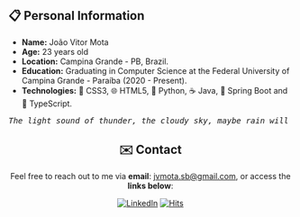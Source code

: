 <!-- Informações Pessoais -->
## 📋 Personal Information

- **Name:** João Vitor Mota
- **Age:** 23 years old
- **Location:** Campina Grande - PB, Brazil.
- **Education:** Graduating in Computer Science at the Federal University of Campina Grande - Paraíba (2020 - Present).
- **Technologies:** 🎨 CSS3, 🌐 HTML5, 🐍 Python, ☕ Java, 🍃 Spring Boot and 📄 TypeScript.

<div align="center">

<pre><i>The light sound of thunder, the cloudy sky, maybe rain will come.</i></pre>

<!-- ![JVSMOTA's GitHub stats](https://github-readme-stats.vercel.app/api?username=JVSMOTA&show_icons=true&theme=transparent) -->

<div>

<!-- Lista de Redes para Contato -->
## ✉️ Contact

<div align="center">

<p> 

Feel free to reach out to me via **email**: [jvmota.sb@gmail.com](mailto:jvmota.sb@gmail.com), or access the **links below**:

</p>

[![LinkedIn](https://img.shields.io/badge/Linkedin-0077B5)](https://www.linkedin.com/in/jvsmota/)
[![Hits](https://hits.sh/github.com/JVSMOTA.svg?color=0077B5)](https://hits.sh/github.com/JVSMOTA/)

</div>
